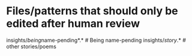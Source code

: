 # Files/patterns that should only be edited after human review

insights/*being*name-pending*.*     # Being name-pending
insights/*story*.*            # other stories/poems


